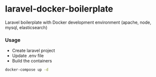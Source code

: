# laravel-docker-boilerplate
Laravel boilerplate with Docker development environment (apache, node, mysql, elasticsearch)

### Usage

- Create laravel project
- Update .env file
- Build the containers

```bash
docker-compose up -d
```

